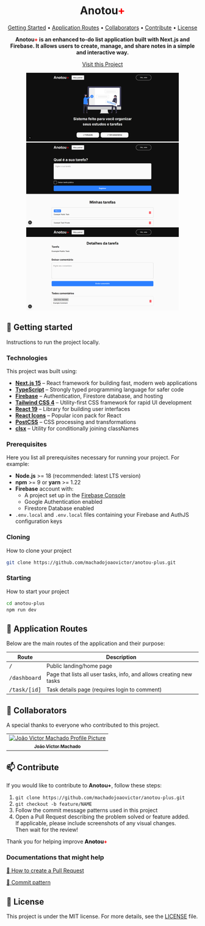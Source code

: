 <h1 align="center" style="font-weight: bold;">Anotou<span style="color:red;">+</span></h1>

<p align="center">
 <a href="#started">Getting Started</a> • 
  <a href="#routes">Application Routes</a> •
  <a href="#colab">Collaborators</a> •
 <a href="#contribute">Contribute</a> •
 <a href="#license">License</a>
</p>

<p align="center">
    <b>
    Anotou<span style="color:red;">+</span> is an enhanced to-do list application built with Next.js and Firebase. It allows users to create, manage, and share notes in a simple and interactive way.
    </b>
</p>

<p align="center">
     <a href="https://github.com/machadojoaovictor/anotou-plus">Visit this Project</a>
</p>

<p align="center">
    <img src="github/example01.png" alt="Image Example" width="400px">
    <img src="github/example02.png" alt="Image Example" width="400px">
    <img src="github/example03.png" alt="Image Example" width="400px">
</p>

<h2 id="started">🚀 Getting started</h2>

Instructions to run the project locally.

<h3>Technologies</h3>

This project was built using:

- **[Next.js 15](https://nextjs.org/)** – React framework for building fast, modern web applications
- **[TypeScript](https://www.typescriptlang.org/)** – Strongly typed programming language for safer code
- **[Firebase](https://firebase.google.com/)** – Authentication, Firestore database, and hosting
- **[Tailwind CSS 4](https://tailwindcss.com/)** – Utility-first CSS framework for rapid UI development
- **[React 19](https://react.dev/)** – Library for building user interfaces
- **[React Icons](https://react-icons.github.io/react-icons/)** – Popular icon pack for React
- **[PostCSS](https://postcss.org/)** – CSS processing and transformations
- **[clsx](https://github.com/lukeed/clsx)** – Utility for conditionally joining classNames

<h3>Prerequisites</h3>

Here you list all prerequisites necessary for running your project. For example:

- **Node.js** >= 18 (recommended: latest LTS version)
- **npm** >= 9 or **yarn** >= 1.22
- **Firebase** account with:
  - A project set up in the [Firebase Console](https://console.firebase.google.com/)
  - Google Authentication enabled
  - Firestore Database enabled
- `.env.local` and `.env.local` files containing your Firebase and AuthJS configuration keys

<h3>Cloning</h3>

How to clone your project

```bash
git clone https://github.com/machadojoaovictor/anotou-plus.git
```

<h3>Starting</h3>

How to start your project

```bash
cd anotou-plus
npm run dev
```

<h2 id="routes">📍 Application Routes</h2>

Below are the main routes of the application and their purpose:

| Route                 | Description                                                         |
| --------------------- | ------------------------------------------------------------------- |
| <kbd>/</kbd>          | Public landing/home page                                            |
| <kbd>/dashboard</kbd> | Page that lists all user tasks, info, and allows creating new tasks |
| <kbd>/task/[id]</kbd> | Task details page (requires login to comment)                       |

<h2 id="colab">🤝 Collaborators</h2>

A special thanks to everyone who contributed to this project.

<table>
  <tr>
    <td align="center">
      <a href="https://github.com/machadojoaovictor">
        <img src="https://github.com/machadojoaovictor.png" width="100px;" alt="João Victor Machado Profile Picture"/><br>
        <sub>
          <b>João Victor Machado</b>
        </sub>
      </a>
    </td>
  </tr>
</table>

<h2 id="contribute">📫 Contribute</h2>

If you would like to contribute to **Anotou+**, follow these steps:

1. `git clone https://github.com/machadojoaovictor/anotou-plus.git`
2. `git checkout -b feature/NAME`
3. Follow the commit message patterns used in this project
4. Open a Pull Request describing the problem solved or feature added.  
   If applicable, please include screenshots of any visual changes.  
   Then wait for the review!

Thank you for helping improve <b style="color:black;">Anotou<span style="color:red;">+</span></b>

<h3>Documentations that might help</h3>

[📝 How to create a Pull Request](https://www.atlassian.com/br/git/tutorials/making-a-pull-request)

[💾 Commit pattern](https://gist.github.com/joshbuchea/6f47e86d2510bce28f8e7f42ae84c716)

<h2 id="license">📝 License</h2>

This project is under the MIT license. For more details, see the [LICENSE](LICENSE) file.
